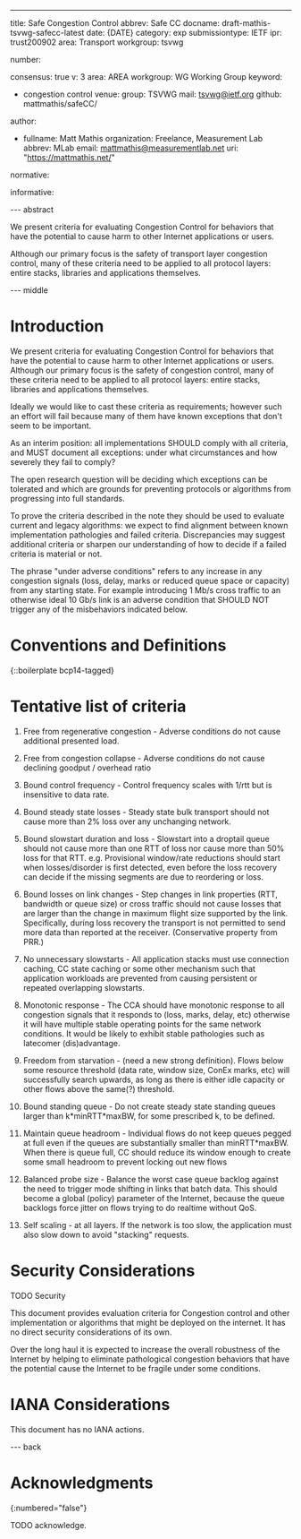 ---

title: Safe Congestion Control
abbrev: Safe CC
docname: draft-mathis-tsvwg-safecc-latest
date: {DATE}
category: exp
submissiontype: IETF
ipr: trust200902
area: Transport
workgroup: tsvwg

number:

consensus: true
v: 3
area: AREA
workgroup: WG Working Group
keyword:
 - congestion control
venue:
  group: TSVWG
  mail: tsvwg@ietf.org
  github: mattmathis/safeCC/

author:

 -
    fullname: Matt Mathis
    organization: Freelance, Measurement Lab
    abbrev: MLab
    email: mattmathis@measurementlab.net
    uri: "https://mattmathis.net/"

normative:

informative:


--- abstract

We present criteria for evaluating Congestion Control for behaviors that have the potential to cause harm to other Internet applications or users.

Although our primary focus is the safety of transport layer congestion control, many of these criteria need to be applied to all protocol layers: entire stacks, libraries and applications themselves.

--- middle

# Introduction

We present criteria for evaluating Congestion Control for behaviors that have the potential to cause harm to other Internet applications or users.  Although our primary focus is the safety of congestion control, many of these criteria need to be applied to all protocol layers: entire stacks, libraries and applications themselves.

Ideally we would like to cast these criteria as requirements; however such an effort will fail because many of them have known exceptions that don't seem to be important.

As an interim position: all implementations SHOULD comply with all criteria, and MUST document all exceptions: under what circumstances and how severely they fail to comply?

The open research question will be deciding which exceptions can be tolerated and which are grounds for preventing protocols or algorithms from progressing into full standards.

To prove the criteria described in the note they should be used to evaluate current and legacy algorithms: we expect to find alignment between known implementation pathologies and failed criteria.  Discrepancies may suggest additional criteria or sharpen our understanding of how to decide if a failed criteria is material or not.

The phrase "under adverse conditions" refers to any increase in any congestion signals (loss, delay, marks or reduced queue space or capacity) from any starting state.   For example introducing 1 Mb/s cross traffic to an otherwise ideal 10 Gb/s link is an adverse condition that SHOULD NOT trigger any of the misbehaviors indicated below.


# Conventions and Definitions

{::boilerplate bcp14-tagged}

# Tentative list of criteria

1. Free from regenerative congestion - Adverse conditions do not cause additional presented load.

1. Free from congestion collapse - Adverse conditions do not cause declining goodput / overhead ratio

1. Bound control frequency - Control frequency scales with 1/rtt but is insensitive to data rate.

1. Bound steady state losses - Steady state bulk transport should not cause more than 2\% loss over any unchanging network.

1. Bound slowstart duration and loss - Slowstart into a droptail queue should not cause more than one RTT of loss nor cause more than 50% loss for that RTT.   e.g. Provisional window/rate reductions should start when losses/disorder is first detected, even before the loss recovery can decide if the missing segments are due to reordering or loss.

1. Bound losses on link changes - Step changes in link properties (RTT, bandwidth or queue size) or cross traffic should not cause losses that are larger than the change in maximum flight size supported by the link. Specifically, during loss recovery the transport is not permitted to send more data than reported at the receiver.  (Conservative property from PRR.)

1. No unnecessary slowstarts - All application stacks must use connection caching, CC state caching or some other mechanism such that application workloads are prevented from causing persistent or repeated overlapping slowstarts.

1. Monotonic response - The CCA should have monotonic response to all congestion signals that it responds to (loss, marks, delay, etc) otherwise it will have multiple stable operating points for the same network conditions.  It would be likely to exhibit stable pathologies such as latecomer (dis)advantage.

1. Freedom from starvation - (need a new strong definition).   Flows below some resource threshold (data rate, window size, ConEx marks, etc) will successfully search upwards, as long as there is either idle capacity or other flows above the same(?) threshold.

1. Bound standing queue - Do not create steady state standing queues larger than k\*minRTT\*maxBW, for some prescribed k, to be defined.

1. Maintain queue headroom - Individual flows do not keep queues pegged at full even if the queues are substantially smaller than minRTT\*maxBW.  When there is queue full, CC should reduce its window enough to create some small headroom to prevent locking out new flows

1. Balanced probe size - Balance the worst case queue backlog against the need to trigger mode shifting in links that batch data.   This should become a global (policy) parameter of the Internet, because the queue backlogs force jitter on flows trying to do realtime without QoS.

1. Self scaling - at all layers.  If the network is too slow, the application must also slow down to avoid "stacking" requests.


# Security Considerations

TODO Security

This document provides evaluation criteria for Congestion control and other implementation or algorithms that might be deployed on the internet.   It has no direct security considerations of its own.

Over the long haul it is expected to increase the overall robustness of the Internet by helping to eliminate pathological congestion behaviors that have the potential cause the Internet to be fragile under some conditions.

# IANA Considerations

This document has no IANA actions.


--- back

# Acknowledgments
{:numbered="false"}

TODO acknowledge.
